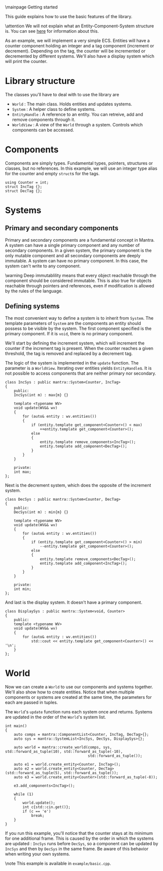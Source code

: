 \mainpage Getting started

This guide explains how to use the basic features of the library.

\attention We will not explain what an Entity-Component-System structure is. You can see [here](http://entity-systems.wikidot.com) for information about this.

As an example, we will implement a very simple ECS. Entities will have a counter component holding an integer and a tag component (increment or decrement). Depending on the tag, the counter will be incremented or decremented by different systems. We'll also have a display system which will print the counter.

# Library structure

The classes you'll have to deal with to use the library are

- `World` : The main class. Holds entities and updates systems.
- `System` : A helper class to define systems.
- `EntityHandle` : A reference to an entity. You can retreive, add and remove components through it.
- `WorldView` : A view of the `World` through a system. Controls which components can be accessed.

# Components

Components are simply types. Fundamental types, pointers, structures or classes, but no references. In this example, we will use an integer type alias for the counter and empty `struct`s for the tags.

```{.cpp}
using Counter = int;
struct IncTag {};
struct DecTag {};
```

# Systems

## Primary and secondary components

Primary and secondary components are a fundamental concept in Mantra. A system can have a single primary component and any number of secondary components. In a given system, the primary component is the only mutable component and all secondary components are deeply immutable. A system can have no primary component. In this case, the system can't write to any component.

\warning Deep immutablility means that every object reachable through the component should be considered immutable. This is also true for objects reachable through pointers and references, even if modification is allowed by the rules of the language.

## Defining systems

The most convenient way to define a system is to inherit from `System`. The template parameters of `System` are the components an entity should possess to be visible by the system. The first component specified is the primary component. If it is `void`, there is no primary component.

We'll start by defining the increment system, which will increment the counter if the increment tag is present. When the counter reaches a given threshold, the tag is removed and replaced by a decrement tag.

The logic of the system is implemented in the `update` function. The parameter is a `WorldView`. Iterating over entities yields `EntityHandle`s. It is not possible to access components that are neither primary nor secondary.

```{.cpp}
class IncSys : public mantra::System<Counter, IncTag>
{
    public:
    IncSys(int m) : max{m} {}

    template <typename WV>
    void update(WV&& wv)
    {
        for (auto& entity : wv.entities())
        {
            if (entity.template get_component<Counter>() < max)
                ++entity.template get_component<Counter>();
            else
            {
                entity.template remove_components<IncTag>();
                entity.template add_component<DecTag>();
            }
        }
    }

    private:
    int max;
};
```

Next is the decrement system, which does the opposite of the increment system.

```{.cpp}
class DecSys : public mantra::System<Counter, DecTag>
{
    public:
    DecSys(int m) : min{m} {}
    
    template <typename WV>
    void update(WV&& wv)
    {
        for (auto& entity : wv.entities())
        {
            if (entity.template get_component<Counter>() > min)
                --entity.template get_component<Counter>();
            else
            {
                entity.template remove_components<DecTag>();
                entity.template add_component<IncTag>();
            }
        }
    }

    private:
    int min;
};
```

And last is the display system. It doesn't have a primary component.

```{.cpp}
class DisplaySys : public mantra::System<void, Counter>
{
    public:
    template <typename WV>
    void update(WV&& wv)
    {
        for (auto& entity : wv.entities())
            std::cout << entity.template get_component<Counter>() << '\n';
    }
};
```

# World

Now we can create a `World` to use our components and systems together. We'll also show how to create entities. Notice that when multiple components or systems are created at the same time, the parameters for each are passed in tuples.

The `World`'s `update` function runs each system once and returns. Systems are updated in the order of the `World`'s system list.

```{.cpp}
int main()
{
    auto comps = mantra::ComponentList<Counter, IncTag, DecTag>{};
    auto sys = mantra::SystemList<IncSys, DecSys, DisplaySys>{};

    auto world = mantra::create_world(comps, sys, std::forward_as_tuple(10), std::forward_as_tuple(-10),
                                      std::forward_as_tuple());

    auto e1 = world.create_entity<Counter, IncTag>();
    auto e2 = world.create_entity<Counter, DecTag>(std::forward_as_tuple(5), std::forward_as_tuple());
    auto e3 = world.create_entity<Counter>(std::forward_as_tuple(-8));

    e3.add_components<IncTag>();

    while (1)
    {
        world.update();
        int c{std::cin.get()};
        if (c == 'e')
            break;
    }
}
```

If you run this example, you'll notice that the counter stays at its minimum for one additional frame. This is caused by the order in which the systems are updated : `IncSys` runs before `DecSys`, so a component can be updated by `IncSys` and then by `DecSys` in the same frame. Be aware of this behavior when writing your own systems.

\note This example is available in `example/basic.cpp`.
